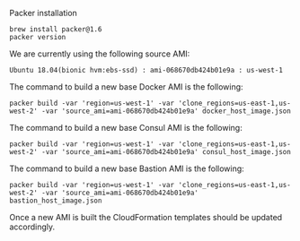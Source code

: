 Packer installation

    brew install packer@1.6
    packer version


We are currently using the following source AMI:

    Ubuntu 18.04(bionic hvm:ebs-ssd) : ami-068670db424b01e9a : us-west-1

The command to build a new base Docker AMI is the following:

    packer build -var 'region=us-west-1' -var 'clone_regions=us-east-1,us-west-2' -var 'source_ami=ami-068670db424b01e9a' docker_host_image.json

The command to build a new base Consul AMI is the following:

    packer build -var 'region=us-west-1' -var 'clone_regions=us-east-1,us-west-2' -var 'source_ami=ami-068670db424b01e9a' consul_host_image.json
    
The command to build a new base Bastion AMI is the following:

    packer build -var 'region=us-west-1' -var 'clone_regions=us-east-1,us-west-2' -var 'source_ami=ami-068670db424b01e9a' bastion_host_image.json    

Once a new AMI is built the CloudFormation templates should be updated accordingly.
